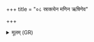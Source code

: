 +++
title = "०८ स्राक्त्येन मणिन ऋषिणेव"

+++
<details><summary>मूलम् (GR)</summary>

स्राक्त्येन मणिन  
ऋषिणेव मनीषिणा ।  
अजैषं सर्वाः पृतना  
वि मृधो हन्मि रक्षसः ॥
</details>